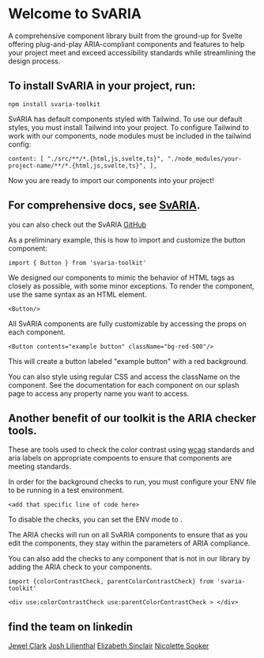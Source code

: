 # Welcome to SvARIA

A comprehensive component library built from the ground-up for Svelte offering plug-and-play ARIA-compliant components and features to help your project meet and exceed accessibility standards while streamlining the design process.

## To install SvARIA in your project, run:

`npm install svaria-toolkit`

SvARIA has default components styled with Tailwind. To use our default styles, you must install Tailwind into your project. To configure Tailwind to work with our components, node modules must be included in the tailwind config:

`content: [
"./src/**/*.{html,js,svelte,ts}",
"./node_modules/your-project-name/**/*.{html,js,svelte,ts}",
],`

Now you are ready to import our components into your project!

## For comprehensive docs, see [SvARIA](the-splash-page-url).

you can also check out the SvARIA [GitHub](https://github.com/oslabs-beta/SvARIA/tree/main)

As a preliminary example, this is how to import and customize the button component:

`import { Button } from 'svaria-toolkit'`

We designed our components to mimic the behavior of HTML tags as closely as possible, with some minor exceptions. To render the component, use the same syntax as an HTML element.

`<Button/>`

All SvARIA components are fully customizable by accessing the props on each component.

`<Button contents="example button" className="bg-red-500"/>`

This will create a button labeled "example button" with a red background.

You can also style using regular CSS and access the className on the component. See the documentation for each component on our splash page to access any property name you want to access.

## Another benefit of our toolkit is the ARIA checker tools.

These are tools used to check the color contrast using [wcag](https://www.w3.org/TR/WCAG20/#contrast-ratiodef) standards and aria labels on appropriate compoents to ensure that components are meeting standards.

In order for the background checks to run, you must configure your ENV file to be running in a test environment.

`<add that specific line of code here>`

To disable the checks, you can set the ENV mode to <not sure>.

The ARIA checks will run on all SvARIA components to ensure that as you edit the components, they stay within the parameters of ARIA compliance.

You can also add the checks to any component that is not in our library by adding the ARIA check to your components.

```
import {colorContrastCheck, parentColorContrastCheck} from 'svaria-toolkit'

<div use:colorContrastCheck use:parentColorContrastCheck > </div>
```

## find the team on linkedin

[Jewel Clark](https://www.linkedin.com/in/jewelclarkenyc/)
[Josh Lilienthal](https://www.linkedin.com/in/joshlilienthal/)
[Elizabeth Sinclair](https://www.linkedin.com/in/elizabeth-sinclair-998090286/)
[Nicolette Sooker](couldnt/find/your/linkedin?)
